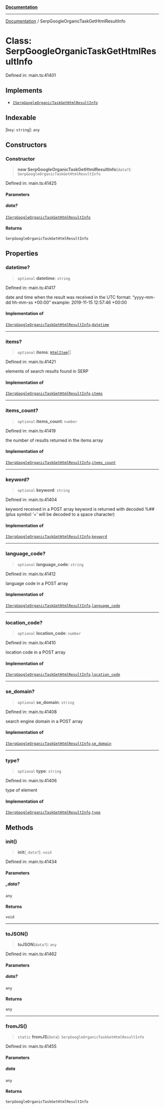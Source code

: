 [**Documentation**](../README.md)

***

[Documentation](../README.md) / SerpGoogleOrganicTaskGetHtmlResultInfo

# Class: SerpGoogleOrganicTaskGetHtmlResultInfo

Defined in: main.ts:41401

## Implements

- [`ISerpGoogleOrganicTaskGetHtmlResultInfo`](../interfaces/ISerpGoogleOrganicTaskGetHtmlResultInfo.md)

## Indexable

\[`key`: `string`\]: `any`

## Constructors

### Constructor

> **new SerpGoogleOrganicTaskGetHtmlResultInfo**(`data?`): `SerpGoogleOrganicTaskGetHtmlResultInfo`

Defined in: main.ts:41425

#### Parameters

##### data?

[`ISerpGoogleOrganicTaskGetHtmlResultInfo`](../interfaces/ISerpGoogleOrganicTaskGetHtmlResultInfo.md)

#### Returns

`SerpGoogleOrganicTaskGetHtmlResultInfo`

## Properties

### datetime?

> `optional` **datetime**: `string`

Defined in: main.ts:41417

date and time when the result was received
in the UTC format: “yyyy-mm-dd hh-mm-ss +00:00”
example:
2019-11-15 12:57:46 +00:00

#### Implementation of

[`ISerpGoogleOrganicTaskGetHtmlResultInfo`](../interfaces/ISerpGoogleOrganicTaskGetHtmlResultInfo.md).[`datetime`](../interfaces/ISerpGoogleOrganicTaskGetHtmlResultInfo.md#datetime)

***

### items?

> `optional` **items**: [`HtmlItem`](HtmlItem.md)[]

Defined in: main.ts:41421

elements of search results found in SERP

#### Implementation of

[`ISerpGoogleOrganicTaskGetHtmlResultInfo`](../interfaces/ISerpGoogleOrganicTaskGetHtmlResultInfo.md).[`items`](../interfaces/ISerpGoogleOrganicTaskGetHtmlResultInfo.md#items)

***

### items\_count?

> `optional` **items\_count**: `number`

Defined in: main.ts:41419

the number of results returned in the items array

#### Implementation of

[`ISerpGoogleOrganicTaskGetHtmlResultInfo`](../interfaces/ISerpGoogleOrganicTaskGetHtmlResultInfo.md).[`items_count`](../interfaces/ISerpGoogleOrganicTaskGetHtmlResultInfo.md#items_count)

***

### keyword?

> `optional` **keyword**: `string`

Defined in: main.ts:41404

keyword received in a POST array
keyword is returned with decoded %## (plus symbol ‘+’ will be decoded to a space character)

#### Implementation of

[`ISerpGoogleOrganicTaskGetHtmlResultInfo`](../interfaces/ISerpGoogleOrganicTaskGetHtmlResultInfo.md).[`keyword`](../interfaces/ISerpGoogleOrganicTaskGetHtmlResultInfo.md#keyword)

***

### language\_code?

> `optional` **language\_code**: `string`

Defined in: main.ts:41412

language code in a POST array

#### Implementation of

[`ISerpGoogleOrganicTaskGetHtmlResultInfo`](../interfaces/ISerpGoogleOrganicTaskGetHtmlResultInfo.md).[`language_code`](../interfaces/ISerpGoogleOrganicTaskGetHtmlResultInfo.md#language_code)

***

### location\_code?

> `optional` **location\_code**: `number`

Defined in: main.ts:41410

location code in a POST array

#### Implementation of

[`ISerpGoogleOrganicTaskGetHtmlResultInfo`](../interfaces/ISerpGoogleOrganicTaskGetHtmlResultInfo.md).[`location_code`](../interfaces/ISerpGoogleOrganicTaskGetHtmlResultInfo.md#location_code)

***

### se\_domain?

> `optional` **se\_domain**: `string`

Defined in: main.ts:41408

search engine domain in a POST array

#### Implementation of

[`ISerpGoogleOrganicTaskGetHtmlResultInfo`](../interfaces/ISerpGoogleOrganicTaskGetHtmlResultInfo.md).[`se_domain`](../interfaces/ISerpGoogleOrganicTaskGetHtmlResultInfo.md#se_domain)

***

### type?

> `optional` **type**: `string`

Defined in: main.ts:41406

type of element

#### Implementation of

[`ISerpGoogleOrganicTaskGetHtmlResultInfo`](../interfaces/ISerpGoogleOrganicTaskGetHtmlResultInfo.md).[`type`](../interfaces/ISerpGoogleOrganicTaskGetHtmlResultInfo.md#type)

## Methods

### init()

> **init**(`_data?`): `void`

Defined in: main.ts:41434

#### Parameters

##### \_data?

`any`

#### Returns

`void`

***

### toJSON()

> **toJSON**(`data?`): `any`

Defined in: main.ts:41462

#### Parameters

##### data?

`any`

#### Returns

`any`

***

### fromJS()

> `static` **fromJS**(`data`): `SerpGoogleOrganicTaskGetHtmlResultInfo`

Defined in: main.ts:41455

#### Parameters

##### data

`any`

#### Returns

`SerpGoogleOrganicTaskGetHtmlResultInfo`
